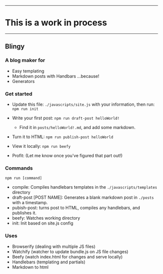 
-----------------
# This is a work in process
-----------------

## Blingy

### A blog maker for

  - Easy templating
  - Markdown posts with Handbars ...because!
  - Generators

### Get started

  - Update this file: `./javascripts/site.js` with your information, then run: `npm run init`

  - Write your first post: `npm run draft-post helloWorld!`
    - Find it in `posts/helloWorld!.md`, and add some markdown.

  - Turn it to HTML: `npm run publish-post helloWorld`

  - View it locally: `npm run beefy`

  - Profit: (Let me know once you've figured that part out!)

### Commands

  `npm run [command]`

  - compile: Compiles handlebars templates in the `./javascripts/templates` directory
  - draft-post [POST NAME]: Generates a blank markdown post in `./posts` with a timestamp.
  - pubish-post: turns post to HTML, compiles any handlebars, and publishes it.
  - beefy: Watches working directory
  - init: Init based on site.js config

### Uses

  - Browserify (dealing with multiple JS files)
  - Watchify (watcher to update bundle.js on JS file changes)
  - Beefy (watch index.html for changes and serve locally)
  - Handlebars (templating and partials)
  - Markdown to html
